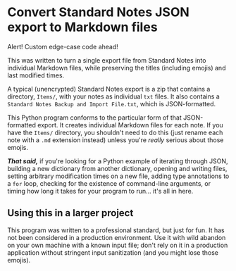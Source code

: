 # Convert Standard Notes JSON export to Markdown files

Alert! Custom edge-case code ahead!

This was written to turn a single export file from Standard Notes into individual Markdown files, while preserving the titles (including emojis) and last modified times.

A typical (unencrypted) Standard Notes export is a zip that contains a directory, `Items/`, with your notes as individual `txt` files. It also contains a `Standard Notes Backup and Import File.txt`, which is JSON-formatted.

This Python program conforms to the particular form of that JSON-formatted export. It creates individual Markdown files for each note. If you have the `Items/` directory, you shouldn't need to do this (just rename each note with a `.md` extension instead) unless you're _really_ serious about those emojis.

***That said,*** if you're looking for a Python example of iterating through JSON, building a new dictionary from another dictionary, opening and writing files, setting arbitrary modification times on a new file, adding type annotations to a `for` loop, checking for the existence of command-line arguments, or timing how long it takes for your program to run... it's all in here.

## Using this in a larger project

This program was written to a professional standard, but just for fun. It has not been considered in a production environment. Use it with wild abandon on your own machine with a known input file; don't rely on it in a production application without stringent input sanitization (and you might lose those emojis).
